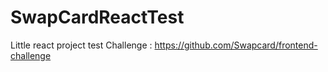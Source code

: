 # SwapCardReactTest
Little react project test
Challenge : https://github.com/Swapcard/frontend-challenge
